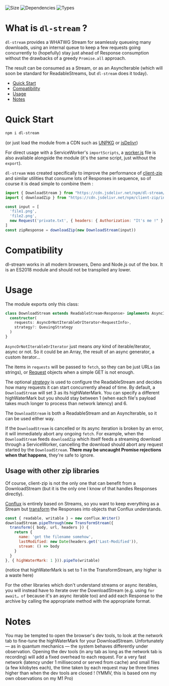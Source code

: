 ![Size](https://badgen.net/bundlephobia/minzip/dl-stream)
![Dependencies](https://badgen.net/bundlephobia/dependency-count/dl-stream)
![Types](https://badgen.net/npm/types/dl-stream)

# What is `dl-stream` ?

`dl-stream` provides a WHATWG Stream for seamlessly queueing many downloads, using an internal queue to keep a few requests going concurrently to (hopefully) stay just ahead of Response consumption without the drawbacks of a greedy `Promise.all` approach.

The result can be consumed as a Stream, or as an AsyncIterable (which will soon be standard for ReadableStreams, but `dl-stream` does it today).

* [Quick Start](#Quick-Start)
* [Compatibility](#Compatibility)
* [Usage](#Usage)
* [Notes](#Notes)

# Quick Start

```sh
npm i dl-stream
```

(or just load the module from a CDN such as [UNPKG](https://unpkg.com/dl-stream/index.js) or [jsDelivr](https://cdn.jsdelivr.net/npm/dl-stream/index.js))

For direct usage with a ServiceWorker's `importScripts`, a [worker.js](https://unpkg.com/dl-stream/worker.js) file is also available alongside the module (it's the same script, just without the `export`).

`dl-stream` was created specifically to improve the performance of [client-zip](https://github.com/Touffy/client-zip) and similar utilities that consume lots of Responses in sequence, so of course it is dead simple to combine them :

```js
import { DownloadStream } from "https://cdn.jsdelivr.net/npm/dl-stream/index.js"
import { downloadZip } from "https://cdn.jsdelivr.net/npm/client-zip/index.js"

const input = [
  'file1.png',
  'file2.png',
  new Request('private.txt', { headers: { Authorization: "It's me !" } })
]
const zipResponse = downloadZip(new DownloadStream(input))
```

# Compatibility

dl-stream works in all modern browsers, Deno and Node.js out of the box. It is an ES2018 module and should not be transpiled any lower.

# Usage

The module exports only this class:
```ts
class DownloadStream extends ReadableStream<Response> implements AsyncIterable<Response> {
  constructor(
    requests: AsyncOrNotIterableOrIterator<RequestInfo>,
    strategy?: QueuingStrategy
  )
}
```

`AsyncOrNotIterableOrIterator` just means *any* kind of iterable/iterator, async or not. So it could be an Array, the result of an async generator, a custom iterator…

The items in `requests` will be passed to `fetch`, so they can be just URLs (as strings), or [Request](https://developer.mozilla.org/en-US/docs/Web/API/Request) objects when a simple GET is not enough.

The optional [*strategy*](https://developer.mozilla.org/en-US/docs/Web/API/ReadableStream/ReadableStream#queuingstrategy) is used to configure the ReadableStream and decides how many requests it can start concurrently ahead of time. By default, a `DownloadStream` will set 3 as its highWaterMark. You can specify a different highWaterMark but you should stay between 1 (when each file's payload takes much longer to process than network latency) and 6.

The `DownloadStream` is both a ReadableStream and an AsyncIterable, so it can be used either way.

If the `DownloadStream` is cancelled or its async iteration is broken by an error, it will immediately abort any ongoing `fetch`. For example, when the `DownloadStream` feeds `downloadZip` which itself feeds a streaming download through a ServiceWorker, cancelling the download should abort any request started by the `DownloadStream`. **There may be uncaught Promise rejections when that happens**, they're safe to ignore.

## Usage with other zip libraries

Of course, client-zip is not the only one that can benefit from a DownloadStream (but it is the only one I know of that handles Responses directly).

[Conflux](https://github.com/transcend-io/conflux) is entirely based on Streams, so you want to keep everything as a Stream but [transform](https://developer.mozilla.org/en-US/docs/Web/API/TransformStream) the Responses into objects that Conflux understands.

```js
const { readable, writable } = new conflux.Writer()
downloadStream.pipeThrough(new TransformStream({
  transform({ body, url, headers }) {
    return {
      name: 'get the filename somehow',
      lastModified: new Date(headers.get('Last-Modified')),
      stream: () => body
    }
  }
}, { highWaterMark: 1 })).pipeTo(writable)
```

(notice that highWaterMark is set to 1 in the TransformStream, any higher is a waste here)

For the other libraries which don't understand streams or async iterables, you will instead have to iterate over the DownloadStream (e.g. using `for await… of` because it's an async iterable too) and add each Response to the archive by calling the appropriate method with the appropriate format.

# Notes

You may be tempted to open the browser's dev tools, to look at the network tab to fine-tune the highWaterMark for your DownloadStream. Unfortunately — as in quantum mechanics — the system behaves differently under observation. Opening the dev tools (in any tab as long as the network tab is recording) will add a fixed overhead to each request.
For a very fast network (latency under 1 millisecond or served from cache) and small files (a few kilobytes each), the time taken by each request may be three times higher than when the dev tools are closed ! (YMMV, this is based onn my own observations on my M1 Pro)

